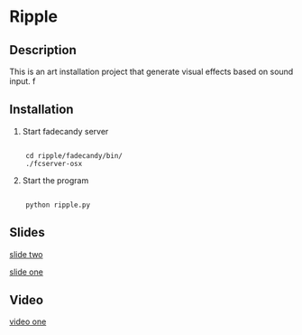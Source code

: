 # Ripple

## Description

This is an art installation project that generate visual effects based on sound input. f

## Installation

1. Start fadecandy server
<pre><code>
    cd ripple/fadecandy/bin/
    ./fcserver-osx
</code></pre>

2. Start the program
<pre><code>
    python ripple.py
</code></pre>



## Slides

[slide two](https://docs.google.com/presentation/d/167CRWSBB9AY0LubAPCSqf8NnshB4w_PrJf7qprWurYc/edit)

[slide one](https://drive.google.com/a/cca.edu/file/d/0B3UDDh6bzQkMOHNzcWdubEhTV3M/view)


## Video
[video one](https://www.youtube.com/watch?v=FwQGnM2N3e0)
